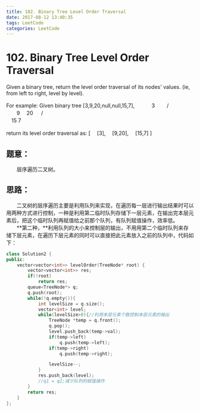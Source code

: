 ```yaml
---
title: 102. Binary Tree Level Order Traversal
date: 2017-08-12 13:40:35
tags: LeetCode
categories: LeetCode
---
```


# 102. Binary Tree Level Order Traversal

Given a binary tree, return the level order traversal of its nodes' values. (ie, from left to right, level by level).

For example:
Given binary tree [3,9,20,null,null,15,7],
　　　3
   　　/  　\
　　9     　20
　 /      \
　15     7

return its level order traversal as:
[
　[3],
　[9,20],
　[15,7]
]

<!--more-->

## 题意：

　　层序遍历二叉树。

## 思路：

　　二叉树的层序遍历主要是利用队列来实现，在遍历每一层进行输出结果时可以用两种方式进行控制，一种是利用第二临时队列存储下一层元素，在输出完本层元素后，把这个临时队列再赋值给之前那个队列，有队列赋值操作，效率低。
　　**第二种，**利用队列的大小来控制层的输出，不用用第二个临时队列来存储下层元素，在遍历下层元素的同时可以直接把此元素放入之前的队列中，代码如下：

```c++
class Solution2 {
public:
    vector<vector<int>> levelOrder(TreeNode* root) {
        vector<vector<int>> res;
        if(!root)
            return res;
        queue<TreeNode*> q;
        q.push(root);
        while(!q.empty()){
			int levelSize = q.size();
            vector<int> level;
            while(levelSize>0){//利用本层元素个数控制本层元素的输出
                TreeNode *temp = q.front();
                q.pop();
                level.push_back(temp->val);
                if(temp->left)
                    q.push(temp->left);
                if(temp->right)
                    q.push(temp->right);

				levelSize--;
            }
            res.push_back(level);
            //q1 = q2;减少队列的赋值操作
        }
        return res;
    }
};
```

